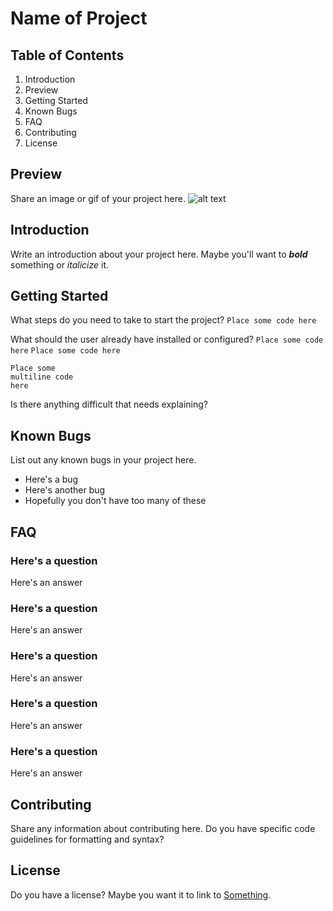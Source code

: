 # Name of Project

## Table of Contents
1. Introduction
2. Preview
3. Getting Started
4. Known Bugs
5. FAQ
6. Contributing
7. License

## Preview
Share an image or gif of your project here.
![alt text](https://github.com/tayloracox/markdown-template/preview.jpg "Preview of Project")

## Introduction
Write an introduction about your project here. Maybe you'll want to ***bold*** something or _italicize_ it.

## Getting Started
What steps do you need to take to start the project?
`Place some code here`

What should the user already have installed or configured?
`Place some code here`
`Place some code here`

```
Place some
multiline code
here
```

Is there anything difficult that needs explaining?

## Known Bugs
List out any known bugs in your project here.
- Here's a bug
- Here's another bug
- Hopefully you don't have too many of these

## FAQ
### Here's a question
Here's an answer

### Here's a question
Here's an answer

### Here's a question
Here's an answer

### Here's a question
Here's an answer

### Here's a question
Here's an answer

## Contributing
Share any information about contributing here. Do you have specific code guidelines for formatting and syntax?

## License
Do you have a license? Maybe you want it to link to [Something](https://github.com/).
